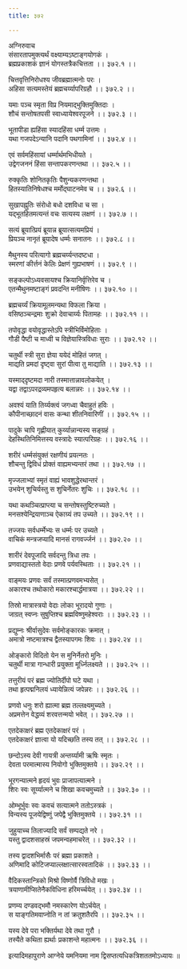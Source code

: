 ```yaml
---
title: ३७२

---
```

अग्निरुवाच  
संसारतापमुक्त्यर्थं वक्ष्याम्यऽष्टाङ्गयोगकं ।  
ब्रह्मप्रकाशकं ज्ञानं योगस्तत्रैकचित्तता ।। ३७२.१ ।।  
  
चित्तवृत्तिनिरोधश्य जीवब्रह्मात्मनोः परः ।  
अहिसा सत्यमस्तेयं ब्रह्मचर्य्यापरिग्रहौ ।। ३७२.२ ।।  
  
यमाः पञ्च स्मृता विप्र नियमाद्‌भुक्तिमुक्तिदाः ।  
शौचं सन्तोषतपसी स्वाध्यायेश्वरपूजने ।। ३७२.३ ।।  
  
भूतापीडा ह्यहिंसा स्यादहिंसा धर्म्म उत्तमः ।  
यथा गजपदेऽन्यानि पदानि पथगामिनां ।। ३७२.४ ।।  
  
एवं सर्वमहिंसायां धर्म्मार्थमभिधीयते ।  
उद्वेगजननं हिंसा सन्तापकरणन्तथा ।। ३७२.५ ।।  
  
रुक्कृतिः शोनितकृतिः पैशुन्यकरणन्तथा ।  
हितस्यातिनिषेधश्च मर्मोद्‌घाटनमेव च ।। ३७२.६ ।।  
  
सुखापह्नुतिः संरोधो बधो दशविधा च सा ।  
यद्‌भूतहितमत्यन्तं वचः सत्यस्य लक्षणं ।। ३७२.७ ।।  
  
सत्यं ब्रूयात्प्रियं ब्रूयान्न ब्रूयात्सत्यमप्रियं ।  
प्रियञ्च नानृतं ब्रूयादेष धर्म्मः सनातनः ।। ३७२.८ ।।  
  
मैथुनस्य परित्यागो ब्रह्मचर्य्यन्तदष्टधा ।  
स्मरणां कीर्त्तनं केलिः प्रेक्षणं गुह्यभाषणं ।। ३७२.९ ।।  
  
सङ्कल्पोऽध्यवसायश्च क्रियानिर्वृत्तिरेव च ।  
एतन्मैथुनमष्टाङ्गं प्रवदन्ति मनीषिणः ।। ३७२.१० ।।  
  
ब्रह्मचर्य्यं क्रियामूलमन्यथा विफला क्रिया ।  
वसिष्ठञ्चन्द्रमाः शुक्रो देवाचार्य्यः पितामहः ।। ३७२.११ ।।  
  
तपोवृद्धा वयोवृद्धास्तेऽपि स्त्रीभिर्विमोहिताः ।  
गौडी पैष्टी च माध्वी च विज्ञेयास्त्रिविधाः सुराः ।। ३७२.१२ ।।  
  
चतुर्थी स्त्री सुरा ज्ञेया ययेदं मोहितं जगत् ।  
माद्यति प्रमदां दृष्ट्वा सुरां पीत्वा तु माद्याति ।। ३७२.१३ ।।  
  
यस्माद्‌दृष्टमदा नारी तस्मात्तान्नावलोकयेत् ।  
यद्वा तद्वाऽपरद्रव्यमपहृत्य बलान्नरः ।। ३७२.१४ ।।  
  
अवश्यं याति तिर्य्यक्त्वं जगध्वा चैवाहुतं हविः ।  
कौपीनाच्छादनं वासः कन्था शीतनिवारिणीं ।। ३७२.१५ ।।  
  
पादुके चापि गृह्णीयात् कुर्य्यान्नान्यस्य सङ्ग्रहं ।  
देहस्थितिनिमित्तस्य वस्त्रादेः स्यात्परिग्रहः ।। ३७२.१६ ।।  
  
शरीरं धर्म्मसंयुक्तं रक्षणीयं प्रयत्नतः ।  
शौचन्तु द्विविधं प्रोक्तं वाह्यमभ्यन्तरं तथा ।। ३७२.१७ ।।  
  
मृज्जलाभ्यां स्मृतं वाह्यं भावशुद्धेरथान्तरं ।  
उभयेन् शुचिर्यस्तु स शुचिर्नेतरः शुचिः ।। ३७२.१८ ।।  
  
यथा कथञ्चित्प्राप्त्या च सन्तोषस्तुष्टिरुच्यते ।  
मनसश्येन्द्रियाणाञ्च ऐकाग्र्यं तप उच्यते ।। ३७२.१९ ।।  
  
तज्जयः सर्वधर्म्मेभ्यः स धर्म्मः पर उच्यते ।  
वाचिकं मन्त्रजप्यादि मानसं रागवर्ज्जनं ।। ३७२.२० ।।  
  
शारीरं देवपूजादि सर्वदन्तु त्रिधा तपः ।  
प्रणवाद्यास्ततो वेदाः प्रणवे पर्यवस्थिताः ।। ३७२.२१ ।।  
  
वाङ्‌मयः प्रणवः सर्वं तस्मात्प्रणवमभ्यसेत् ।  
अकारश्च तथोकारो मकारश्चार्द्धमात्रया ।। ३७२.२२ ।।  
  
तिस्रो मात्रास्त्रयो वेदाः लोका भूरादयो गुणाः ।  
जाग्रत् स्वप्नः सुषुप्तिश्च ब्रह्मविष्णुमहेश्वराः ।। ३७२.२३ ।।  
  
प्रद्युम्नः श्रीर्वासुदेवः सर्वमोङ्कारकः क्रमात् ।  
अमात्रो नष्टमात्रश्च द्वैतस्यापगमः शिवः ।। ३७२.२४ ।।  
  
ओङ्कारो विदितो येन स मुनिर्नेतरो मुनिः ।  
चतुर्थी मात्रा गान्धारी प्रयुक्ता मूर्ध्निलक्ष्यते ।। ३७२.२५ ।।  
  
तत्तुरीयं परं ब्रह्म ज्योतिर्दीपो घटे यथा ।  
तथा हृत्पद्मनिलयं ध्यायेन्नित्यं जपेन्नरः ।। ३७२.२६ ।।  
  
प्रणवो धनुः शरो ह्यात्मा ब्रह्म तल्लक्ष्यमुच्यते ।  
अप्रमत्तेन वेद्धव्यं शरवत्तन्मयो भवेत् ।। ३७२.२७ ।।  
  
एतदेकाक्षरं ब्रह्म एतदेकाक्षरं परं ।  
एतदेकाक्षरं ज्ञात्वा यो यदिच्छति तस्य तत् ।। ३७२.२८ ।।  
  
छन्दोऽस्य देवी गायत्री अन्तर्य्यामी ऋषिः स्मृतः ।  
देवता परमात्मास्य नियोगो भुक्तिमुक्तये ।। ३७२.२९ ।।  
  
भूरगन्यात्मने हृदयं भुवः प्राजापत्यात्मने ।  
शिरः स्वः सूर्य्यात्मने च शिखा कवचमुच्यते ।। ३७२.३० ।।  
  
ओम्भूर्भुवः स्वः कवचं सत्यात्मने ततोऽस्त्रकं ।  
विन्यस्य पूजयेद्विष्णुं जपेद्वै भुक्तिमुक्तये ।। ३७२.३१ ।।  
  
जुहुयाच्च तिलाज्यादि सर्वं सम्पद्यते नरे ।  
यस्तु द्वादशसाहस्रं जपमन्वहमाचरेत् ।। ३७२.३२ ।।  
  
तस्य द्वादशभिर्मासैः परं ब्रह्मा प्रकाशते ।  
अणिमादि कोटिजप्याल्लक्षात्सारस्वतादिकं ।। ३७२.३३ ।।  
  
वैदिकस्तान्त्रिको मिश्रो विष्णोर्वै त्रिविधो मखः ।  
त्रयाणामीप्सितेनैकविधिना हरिमर्च्चयेत् ।। ३७२.३४ ।।  
  
प्रणम्य दण्डवद्भमौ नमस्कारेण योऽर्चयेत् ।  
स याङ्गतिमवाप्नोति न तां क्रतुशतैरपि ।। ३७२.३५ ।।  
  
यस्य देवे परा भक्तिर्यथा देवे तथा गुरौ ।  
तस्यैते कथिता ह्यर्थाः प्रकाशन्ते महात्मनः ।। ३७२.३६ ।।  
  
इत्यादिमहापुराणे आग्नेये यमनियमा नाम द्विसप्तत्यधिकत्रिशततमोऽध्यायः ॥  
 